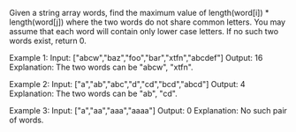 Given a string array words, find the maximum value of length(word[i]) * length(word[j]) where the two words do not share common letters. You may assume that each word will contain only lower case letters. If no such two words exist, return 0.

Example 1:
Input: ["abcw","baz","foo","bar","xtfn","abcdef"]
Output: 16 
Explanation: The two words can be "abcw", "xtfn".

Example 2:
Input: ["a","ab","abc","d","cd","bcd","abcd"]
Output: 4 
Explanation: The two words can be "ab", "cd".

Example 3:
Input: ["a","aa","aaa","aaaa"]
Output: 0 
Explanation: No such pair of words.